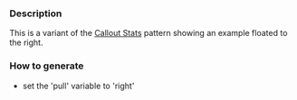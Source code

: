 ### Description
This is a variant of the [Callout Stats](./?p=molecules-callout-stats) pattern showing an example floated to the right.

### How to generate
* set the 'pull' variable to 'right'
